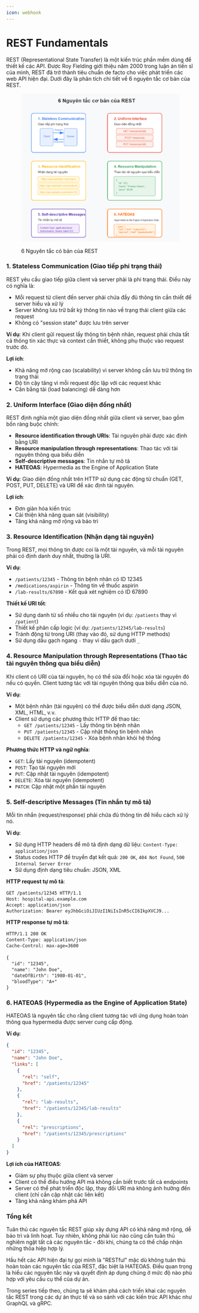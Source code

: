 ```yaml
---
icon: webhook
---
```


# REST Fundamentals

REST (Representational State Transfer) là một kiến trúc phần mềm dùng để thiết kế các API. Được Roy Fielding giới thiệu năm 2000 trong luận án tiến sĩ của mình, REST đã trở thành tiêu chuẩn de facto cho việc phát triển các web API hiện đại. Dưới đây là phân tích chi tiết về 6 nguyên tắc cơ bản của REST.

<figure><img src="../.gitbook/assets/image (7).png" alt=""><figcaption><p>6 Nguyên tắc có bản của REST </p></figcaption></figure>

### 1. Stateless Communication (Giao tiếp phi trạng thái)

REST yêu cầu giao tiếp giữa client và server phải là phi trạng thái. Điều này có nghĩa là:

* Mỗi request từ client đến server phải chứa đầy đủ thông tin cần thiết để server hiểu và xử lý
* Server không lưu trữ bất kỳ thông tin nào về trạng thái client giữa các request
* Không có "session state" được lưu trên server

**Ví dụ**: Khi client gửi request lấy thông tin bệnh nhân, request phải chứa tất cả thông tin xác thực và context cần thiết, không phụ thuộc vào request trước đó.

**Lợi ích**:

* Khả năng mở rộng cao (scalability) vì server không cần lưu trữ thông tin trạng thái
* Độ tin cậy tăng vì mỗi request độc lập với các request khác
* Cân bằng tải (load balancing) dễ dàng hơn

### 2. Uniform Interface (Giao diện đồng nhất)

REST định nghĩa một giao diện đồng nhất giữa client và server, bao gồm bốn ràng buộc chính:

* **Resource identification through URIs**: Tài nguyên phải được xác định bằng URI
* **Resource manipulation through representations**: Thao tác với tài nguyên thông qua biểu diễn
* **Self-descriptive messages**: Tin nhắn tự mô tả
* **HATEOAS**: Hypermedia as the Engine of Application State

**Ví dụ**: Giao diện đồng nhất trên HTTP sử dụng các động từ chuẩn (GET, POST, PUT, DELETE) và URI để xác định tài nguyên.

**Lợi ích**:

* Đơn giản hóa kiến trúc
* Cải thiện khả năng quan sát (visibility)
* Tăng khả năng mở rộng và bảo trì

### 3. Resource Identification (Nhận dạng tài nguyên)

Trong REST, mọi thông tin được coi là một tài nguyên, và mỗi tài nguyên phải có định danh duy nhất, thường là URI.

**Ví dụ**:

* `/patients/12345` - Thông tin bệnh nhân có ID 12345
* `/medications/aspirin` - Thông tin về thuốc aspirin
* `/lab-results/67890` - Kết quả xét nghiệm có ID 67890

**Thiết kế URI tốt**:

* Sử dụng danh từ số nhiều cho tài nguyên (ví dụ: `/patients` thay vì `/patient`)
* Thiết kế phân cấp logic (ví dụ: `/patients/12345/lab-results`)
* Tránh động từ trong URI (thay vào đó, sử dụng HTTP methods)
* Sử dụng dấu gạch ngang `-` thay vì dấu gạch dưới `_`

### 4. Resource Manipulation through Representations (Thao tác tài nguyên thông qua biểu diễn)

Khi client có URI của tài nguyên, họ có thể sửa đổi hoặc xóa tài nguyên đó nếu có quyền. Client tương tác với tài nguyên thông qua biểu diễn của nó.

**Ví dụ**:

* Một bệnh nhân (tài nguyên) có thể được biểu diễn dưới dạng JSON, XML, HTML, v.v.
* Client sử dụng các phương thức HTTP để thao tác:
  * `GET /patients/12345` - Lấy thông tin bệnh nhân
  * `PUT /patients/12345` - Cập nhật thông tin bệnh nhân
  * `DELETE /patients/12345` - Xóa bệnh nhân khỏi hệ thống

**Phương thức HTTP và ngữ nghĩa**:

* `GET`: Lấy tài nguyên (idempotent)
* `POST`: Tạo tài nguyên mới
* `PUT`: Cập nhật tài nguyên (idempotent)
* `DELETE`: Xóa tài nguyên (idempotent)
* `PATCH`: Cập nhật một phần tài nguyên

### 5. Self-descriptive Messages (Tin nhắn tự mô tả)

Mỗi tin nhắn (request/response) phải chứa đủ thông tin để hiểu cách xử lý nó.

**Ví dụ**:

* Sử dụng HTTP headers để mô tả định dạng dữ liệu: `Content-Type: application/json`
* Status codes HTTP để truyền đạt kết quả: `200 OK`, `404 Not Found`, `500 Internal Server Error`
* Sử dụng định dạng tiêu chuẩn: JSON, XML

**HTTP request tự mô tả**:

```
GET /patients/12345 HTTP/1.1
Host: hospital-api.example.com
Accept: application/json
Authorization: Bearer eyJhbGciOiJIUzI1NiIsInR5cCI6IkpXVCJ9...
```

**HTTP response tự mô tả**:

```
HTTP/1.1 200 OK
Content-Type: application/json
Cache-Control: max-age=3600

{
  "id": "12345",
  "name": "John Doe",
  "dateOfBirth": "1980-01-01",
  "bloodType": "A+"
}
```

### 6. HATEOAS (Hypermedia as the Engine of Application State)

HATEOAS là nguyên tắc cho rằng client tương tác với ứng dụng hoàn toàn thông qua hypermedia được server cung cấp động.

**Ví dụ**:

```json
{
  "id": "12345",
  "name": "John Doe",
  "links": [
    {
      "rel": "self",
      "href": "/patients/12345"
    },
    {
      "rel": "lab-results",
      "href": "/patients/12345/lab-results"
    },
    {
      "rel": "prescriptions",
      "href": "/patients/12345/prescriptions"
    }
  ]
}
```

**Lợi ích của HATEOAS**:

* Giảm sự phụ thuộc giữa client và server
* Client có thể điều hướng API mà không cần biết trước tất cả endpoints
* Server có thể phát triển độc lập, thay đổi URI mà không ảnh hưởng đến client (chỉ cần cập nhật các liên kết)
* Tăng khả năng khám phá API

### Tổng kết

Tuân thủ các nguyên tắc REST giúp xây dựng API có khả năng mở rộng, dễ bảo trì và linh hoạt. Tuy nhiên, không phải lúc nào cũng cần tuân thủ nghiêm ngặt tất cả các nguyên tắc - đôi khi, chúng ta có thể chấp nhận những thỏa hiệp hợp lý.

Hầu hết các API hiện đại tự gọi mình là "RESTful" mặc dù không tuân thủ hoàn toàn các nguyên tắc của REST, đặc biệt là HATEOAS. Điều quan trọng là hiểu các nguyên tắc này và quyết định áp dụng chúng ở mức độ nào phù hợp với yêu cầu cụ thể của dự án.

Trong series tiếp theo, chúng ta sẽ khám phá cách triển khai các nguyên tắc REST trong các dự án thực tế và so sánh với các kiến trúc API khác như GraphQL và gRPC.
